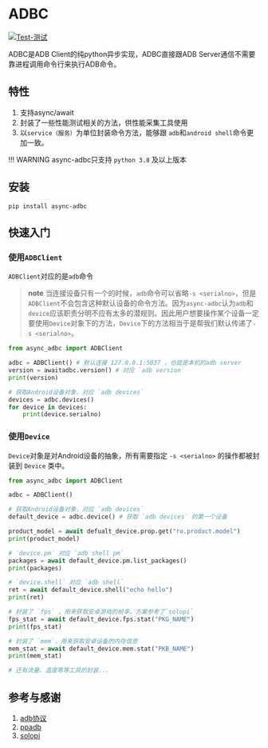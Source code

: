 # ADBC

[![Test-测试](https://github.com/kaluluosi/async-adbc/actions/workflows/test.yml/badge.svg)](https://github.com/kaluluosi/async-adbc/actions/workflows/test.yml)


ADBC是ADB Client的纯python异步实现，ADBC直接跟ADB Server通信不需要靠进程调用命令行来执行ADB命令。

## 特性
1. 支持async/await
2. 封装了一些性能测试相关的方法，供性能采集工具使用
3. 以`service（服务）`为单位封装命令方法，能够跟 `adb`和`android shell`命令更加一致。

!!! WARNING
    async-adbc只支持 `python 3.8` 及以上版本

## 安装

```shell
pip install async-adbc
```

## 快速入门

### 使用`ADBClient`
`ADBClient`对应的是`adb`命令

>**note**
>当连接设备只有一个的时候，`adb`命令可以省略`-s <serialno>`，但是`ADBClient`不会包含这种默认设备的命令方法。因为`async-adbc`认为`adb`和`device`应该职责分明不应有太多的潜规则。因此用户想要操作某个设备一定要使用`Device`对象下的方法，`Device`下的方法相当于是帮我们默认传递了`-s <serialno>`。

```python
from async_adbc import ADBClient

adbc = ADBClient() # 默认连接 127.0.0.1:5037 ，也就是本机的adb server
version = awaitadbc.version() # 对应 `adb version`
print(version)

# 获取Android设备对象，对应 `adb devices`
devices = adbc.devices()
for device in devices:
    print(device.serialno)
```

### 使用`Device`
`Device`对象是对Android设备的抽象，所有需要指定 `-s <serialno>` 的操作都被封装到 `Device` 类中。

```python
from async_adbc import ADBClient

adbc = ADBClient()

# 获取Android设备对象，对应 `adb devices`
default_device = adbc.device() # 获取 `adb devices` 的第一个设备

product_model = await defualt_device.prop.get("ro.product.model")
print(product_model)

# `device.pm` 对应 `adb shell pm`
packages = await default_device.pm.list_packages()
print(packages)

# `device.shell` 对应 `adb shell`
ret = await default_device.shell("echo hello")
print(ret)

# 封装了 `fps` ，用来获取安卓游戏的帧率，方案参考了`solopi`
fps_stat = await default_device.fps.stat("PKG_NAME")
print(fps_stat)

# 封装了 `mem`，用来获取安卓设备的内存信息
mem_stat = await default_device.mem.stat("PKB_NAME")
print(mem_stat)

# 还有流量、温度等等工具的封装...
```


## 参考与感谢
1. [adb协议](https://github.com/kaluluosi/adbDocumentation/blob/master/README.zh-cn.md)
2. [ppadb](https://github.com/Swind/pure-python-adb)
3. [solopi](https://github.com/alipay/SoloPi)
